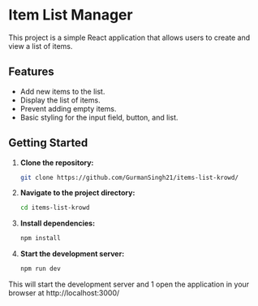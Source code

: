 # Item List Manager

This project is a simple React application that allows users to create and view a list of items.

## Features

- Add new items to the list.
- Display the list of items.
- Prevent adding empty items.
- Basic styling for the input field, button, and list.

## Getting Started

1. **Clone the repository:**
   ```bash
   git clone https://github.com/GurmanSingh21/items-list-krowd/
2. **Navigate to the project directory:**
   ```bash
   cd items-list-krowd 
3. **Install dependencies:**
   ```bash
   npm install
4. **Start the development server:**
   ```bash
   npm run dev
This will start the development server and 1  open the application in your browser at http://localhost:3000/
